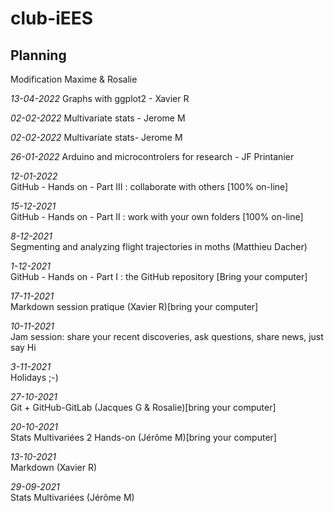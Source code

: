 # club-iEES

## Planning


Modification Maxime & Rosalie

*13-04-2022*
Graphs with ggplot2 - Xavier R


*02-02-2022*
Multivariate stats - Jerome M

*02-02-2022*
Multivariate stats- Jerome M

*26-01-2022*
Arduino and microcontrolers for research - JF Printanier

*12-01-2022*  
GitHub - Hands on - Part III : collaborate with others [100% on-line]


*15-12-2021*  
GitHub - Hands on - Part II : work with your own folders [100% on-line]

*8-12-2021*  
Segmenting and analyzing flight trajectories in moths (Matthieu Dacher)

*1-12-2021*  
GitHub - Hands on - Part I : the GitHub repository [Bring your computer]

*17-11-2021*  
Markdown session pratique (Xavier R)[bring your computer]

*10-11-2021*  
Jam session: share your recent discoveries, ask questions, share news, just say Hi

*3-11-2021*   
Holidays ;-)

*27-10-2021*  
Git + GitHub-GitLab (Jacques G & Rosalie)[bring your computer]

*20-10-2021*  
Stats Multivariées 2 Hands-on (Jérôme M)[bring your computer]

*13-10-2021*  
Markdown (Xavier R)

*29-09-2021*  
Stats Multivariées (Jérôme M)

